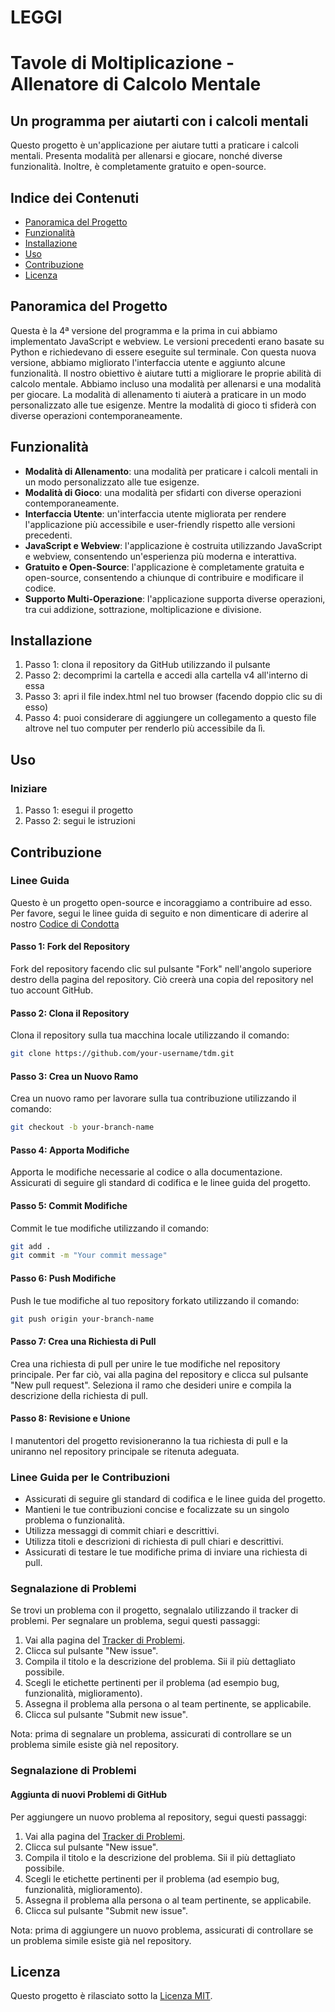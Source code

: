 # LEGGI

Tavole di Moltiplicazione - Allenatore di Calcolo Mentale
================

Un programma per aiutarti con i calcoli mentali
-------------------

Questo progetto è un'applicazione per aiutare tutti a praticare i calcoli mentali. Presenta modalità per allenarsi e giocare, nonché diverse funzionalità. Inoltre, è completamente gratuito e open-source.

Indice dei Contenuti
-----------------

* [Panoramica del Progetto](#panoramica-del-progetto)
* [Funzionalità](#funzionalità)
* [Installazione](#installazione)
* [Uso](#uso)
* [Contribuzione](#contribuzione)
* [Licenza](#licenza)

Panoramica del Progetto
----------------

Questa è la 4ª versione del programma e la prima in cui abbiamo implementato JavaScript e webview. Le versioni precedenti erano basate su Python e richiedevano di essere eseguite sul terminale. Con questa nuova versione, abbiamo migliorato l'interfaccia utente e aggiunto alcune funzionalità. Il nostro obiettivo è aiutare tutti a migliorare le proprie abilità di calcolo mentale. Abbiamo incluso una modalità per allenarsi e una modalità per giocare. La modalità di allenamento ti aiuterà a praticare in un modo personalizzato alle tue esigenze. Mentre la modalità di gioco ti sfiderà con diverse operazioni contemporaneamente.

Funzionalità
--------
* **Modalità di Allenamento**: una modalità per praticare i calcoli mentali in un modo personalizzato alle tue esigenze.
* **Modalità di Gioco**: una modalità per sfidarti con diverse operazioni contemporaneamente.
* **Interfaccia Utente**: un'interfaccia utente migliorata per rendere l'applicazione più accessibile e user-friendly rispetto alle versioni precedenti.
* **JavaScript e Webview**: l'applicazione è costruita utilizzando JavaScript e webview, consentendo un'esperienza più moderna e interattiva.
* **Gratuito e Open-Source**: l'applicazione è completamente gratuita e open-source, consentendo a chiunque di contribuire e modificare il codice.
* **Supporto Multi-Operazione**: l'applicazione supporta diverse operazioni, tra cui addizione, sottrazione, moltiplicazione e divisione.
<!-- * **Difficoltà Personalizzabile**: l'applicazione consente agli utenti di personalizzare il livello di difficoltà dei calcoli, rendendola adatta a utenti di tutte le età e livelli di abilità. -->
<!-- * **Tracciamento del Punteggio**: l'applicazione traccia il punteggio e il progresso dell'utente, fornendo un senso di realizzazione e motivazione per migliorare. -->

Installazione
------------

1. Passo 1: clona il repository da GitHub utilizzando il pulsante
2. Passo 2: decomprimi la cartella e accedi alla cartella v4 all'interno di essa
3. Passo 3: apri il file index.html nel tuo browser (facendo doppio clic su di esso)
4. Passo 4: puoi considerare di aggiungere un collegamento a questo file altrove nel tuo computer per renderlo più accessibile da lì.

Uso
-----

### Iniziare

1. Passo 1: esegui il progetto
2. Passo 2: segui le istruzioni

Contribuzione
------------

### Linee Guida

Questo è un progetto open-source e incoraggiamo a contribuire ad esso. Per favore, segui le linee guida di seguito e non dimenticare di aderire al nostro [Codice di Condotta](https://github.com/TdM/blob/main/CODE_OF_CONDUCT.md)

#### Passo 1: Fork del Repository

Fork del repository facendo clic sul pulsante "Fork" nell'angolo superiore destro della pagina del repository. Ciò creerà una copia del repository nel tuo account GitHub.

#### Passo 2: Clona il Repository

Clona il repository sulla tua macchina locale utilizzando il comando:

```bash
git clone https://github.com/your-username/tdm.git
```

#### Passo 3: Crea un Nuovo Ramo

Crea un nuovo ramo per lavorare sulla tua contribuzione utilizzando il comando:

```bash
git checkout -b your-branch-name
```

#### Passo 4: Apporta Modifiche

Apporta le modifiche necessarie al codice o alla documentazione. Assicurati di seguire gli standard di codifica e le linee guida del progetto.

#### Passo 5: Commit Modifiche

Commit le tue modifiche utilizzando il comando:

```bash
git add .
git commit -m "Your commit message"
```

#### Passo 6: Push Modifiche

Push le tue modifiche al tuo repository forkato utilizzando il comando:

```bash
git push origin your-branch-name
```

#### Passo 7: Crea una Richiesta di Pull

Crea una richiesta di pull per unire le tue modifiche nel repository principale. Per far ciò, vai alla pagina del repository e clicca sul pulsante "New pull request". Seleziona il ramo che desideri unire e compila la descrizione della richiesta di pull.

#### Passo 8: Revisione e Unione

I manutentori del progetto revisioneranno la tua richiesta di pull e la uniranno nel repository principale se ritenuta adeguata.

### Linee Guida per le Contribuzioni

* Assicurati di seguire gli standard di codifica e le linee guida del progetto.
* Mantieni le tue contribuzioni concise e focalizzate su un singolo problema o funzionalità.
* Utilizza messaggi di commit chiari e descrittivi.
* Utilizza titoli e descrizioni di richiesta di pull chiari e descrittivi.
* Assicurati di testare le tue modifiche prima di inviare una richiesta di pull.

### Segnalazione di Problemi

Se trovi un problema con il progetto, segnalalo utilizzando il tracker di problemi. Per segnalare un problema, segui questi passaggi:

1. Vai alla pagina del [Tracker di Problemi](https://github.com/joanalnu/tdm/issues).
2. Clicca sul pulsante "New issue".
3. Compila il titolo e la descrizione del problema. Sii il più dettagliato possibile.
4. Scegli le etichette pertinenti per il problema (ad esempio bug, funzionalità, miglioramento).
5. Assegna il problema alla persona o al team pertinente, se applicabile.
6. Clicca sul pulsante "Submit new issue".

Nota: prima di segnalare un problema, assicurati di controllare se un problema simile esiste già nel repository.

### Segnalazione di Problemi
#### Aggiunta di nuovi Problemi di GitHub

Per aggiungere un nuovo problema al repository, segui questi passaggi:

1. Vai alla pagina del [Tracker di Problemi](https://github.com/joanalnu/tdm/issues).
2. Clicca sul pulsante "New issue".
3. Compila il titolo e la descrizione del problema. Sii il più dettagliato possibile.
4. Scegli le etichette pertinenti per il problema (ad esempio bug, funzionalità, miglioramento).
5. Assegna il problema alla persona o al team pertinente, se applicabile.
6. Clicca sul pulsante "Submit new issue".

Nota: prima di aggiungere un nuovo problema, assicurati di controllare se un problema simile esiste già nel repository.

Licenza
-------

Questo progetto è rilasciato sotto la [Licenza MIT](https://github.com/joanalnu/tdm/blob/main/LICENSE.md).